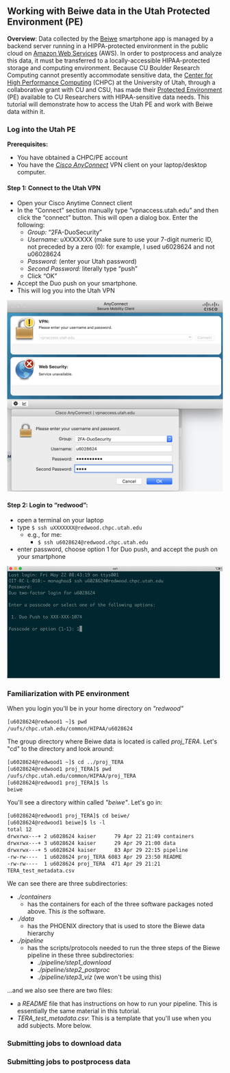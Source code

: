 ## Working with Beiwe data in the Utah Protected Environment (PE)

__Overview__: Data collected by the [Beiwe](https://www.beiwe.org) smartphone app is managed by a backend server running in a HIPPA-protected environment in the public cloud on [Amazon Web Services](https://aws.amazon.com) (AWS).  In order to postprocess and analyze this data, it must be transferred to a locally-accessible HIPAA-protected storage and computing environment.  Because CU Boulder Research Computing cannot presently accommodate sensitive data, the [Center for High Performance Computing](https://www.chpc.utah.edu) (CHPC) at the University of Utah, through a collaborative grant with CU and CSU, has made their [Protected Environment](https://www.chpc.utah.edu/resources/ProtectedEnvironment.php) (PE) available to CU Researchers with HIPAA-sensitive data needs. This tutorial will demonstrate how to access the Utah PE and work with Beiwe data within it.

### Log  into the Utah PE

__Prerequisites:__
* You have obtained a CHPC/PE account
* You have the [_Cisco AnyConnect_](https://oit.colorado.edu/services/network-internet-services/vpn) VPN client on your laptop/desktop computer.

#### Step 1: Connect to the Utah VPN

* Open your Cisco Anytime Connect client 
* In the “Connect” section manually type “vpnaccess.utah.edu” and then click the “connect” button. This will open a dialog box. Enter the following:
  * _Group:_ “2FA-DuoSecurity”
  * _Username:_ uXXXXXXX (make sure to use your 7-digit numeric ID, not preceded by a zero (0): for example, I used u6028624 and not u06028624
  * _Password:_ (enter your Utah password)
  * _Second Password:_ literally type “push”
  * Click “OK”
* Accept the Duo push on your smartphone. 
* This will log you into the Utah VPN

<p align="middle">
  <img src="https://github.com/ResearchComputing/beiwe_in_utah_pe/blob/master/utah_vpn.png"/>
</p>


#### Step 2: Login to “redwood”:

* open a terminal on your laptop
* type `$ ssh uXXXXXXX@redwood.chpc.utah.edu`
  * e.g., for me: 
    * `$ ssh u6028624@redwood.chpc.utah.edu`
* enter password, choose option 1 for Duo push, and accept the push on your smartphone

<p align="middle">
  <img src="https://github.com/ResearchComputing/beiwe_in_utah_pe/blob/master/utah_login.png"/>
</p>

### Familiarization with PE environment

When you login you'll be in your home directory on _"redwood"_

```
[u6028624@redwood1 ~]$ pwd
/uufs/chpc.utah.edu/common/HIPAA/u6028624
```

The group directory where Beiwe data is located is called _proj_TERA_. Let's "cd" to the directory and look around:
```
[u6028624@redwood1 ~]$ cd ../proj_TERA
[u6028624@redwood1 proj_TERA]$ pwd
/uufs/chpc.utah.edu/common/HIPAA/proj_TERA
[u6028624@redwood1 proj_TERA]$ ls
beiwe
```

You'll see a directory within called _"beiwe"_.  Let's go in:

```
[u6028624@redwood1 proj_TERA]$ cd beiwe/
[u6028624@redwood1 beiwe]$ ls -l
total 12
drwxrwx---+ 2 u6028624 kaiser      79 Apr 22 21:49 containers
drwxrwx---+ 3 u6028624 kaiser      29 Apr 29 21:00 data
drwxrwx---+ 5 u6028624 kaiser      83 Apr 29 22:15 pipeline
-rw-rw----  1 u6028624 proj_TERA 6083 Apr 29 23:50 README
-rw-rw----  1 u6028624 proj_TERA  471 Apr 29 21:21 TERA_test_metadata.csv
```

We can see there are three subdirectories:

* _./containers_
  * has the containers for each of the three software packages noted above. This *is* the software.
* _./data_
  * has the PHOENIX directory that is used to store the Biewe data hierarchy
* _./pipeline_
  * has the scripts/protocols needed to run the three steps of the Biewe pipeline in these three subdirectories:
    * _./pipeline/step1_download_
    * _./pipeline/step2_postproc_
    * _./pipeline/step3_viz_ (we won't be using this)

...and we also see there are two files:
* a _README_ file that has instructions on how to run your pipeline.  This is essentially the same material in this tutorial.
* _TERA_test_metadata.csv_: This is a template that you'll use when you add subjects. More below. 

### Submitting jobs to download data
### Submitting jobs to postprocess data
